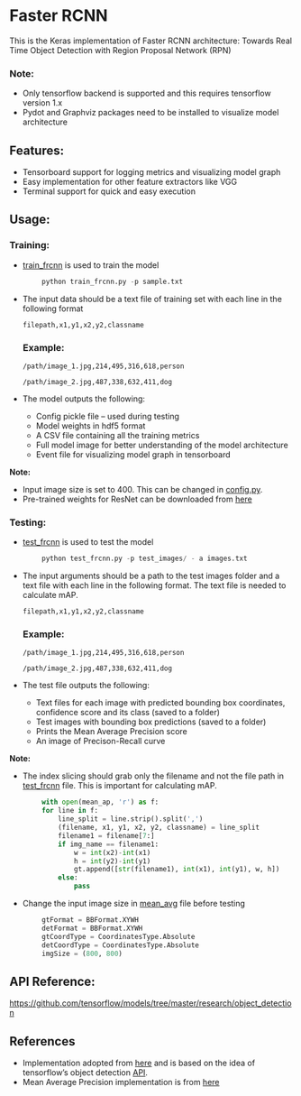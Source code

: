 # Faster RCNN

This is the Keras implementation of Faster RCNN architecture: Towards Real Time Object Detection with Region Proposal Network (RPN)

### **Note:**

- Only tensorflow backend is supported and this requires tensorflow version 1.x
- Pydot and Graphviz packages need to be installed to visualize model architecture

## Features:

- Tensorboard support for logging metrics and visualizing model graph
- Easy implementation for other feature extractors like VGG
- Terminal support for quick and easy execution

## Usage:

### **Training:**
- [train_frcnn](train_frcnn.py) is used to train the model

```python
        python train_frcnn.py -p sample.txt
```
- The input data should be a text file of training set with each line in the following format

  `filepath,x1,y1,x2,y2,classname`

  ### Example:
  `/path/image_1.jpg,214,495,316,618,person`

  `/path/image_2.jpg,487,338,632,411,dog`

- The model outputs the following:
   - Config pickle file – used during testing
   - Model weights in hdf5 format 
   - A CSV file containing all the training metrics
   - Full model image for better understanding of the model architecture
   - Event file for visualizing model graph in tensorboard

**Note:**
- Input image size is set to 400. This can be changed in [config.py](keras_frcnn/config.py).
- Pre-trained weights for ResNet can be downloaded from [here](https://github.com/fchollet/deep-learning-models/releases/tag/v0.2)


### **Testing:**
- [test_frcnn](test_frcnn.py) is used to test the model
```python
        python test_frcnn.py -p test_images/ - a images.txt
```
- The input arguments should be a path to the test images folder and a text file with each line in the following format. The text file is needed to calculate mAP.

  `filepath,x1,y1,x2,y2,classname`

  ### Example:
  `/path/image_1.jpg,214,495,316,618,person`

  `/path/image_2.jpg,487,338,632,411,dog`

- The test file outputs the following:
   -	Text files for each image with predicted bounding box coordinates, confidence score and its class (saved to a folder)
   -	Test images with bounding box predictions (saved to a folder)
   -	Prints the Mean Average Precision score
   -	An image of Precison-Recall curve


**Note:**
- The index slicing should grab only the filename and not the file path in [test_frcnn](test_frcnn.py) file. This is important for calculating mAP. 
```python
        with open(mean_ap, 'r') as f:
		for line in f:
			line_split = line.strip().split(',')
			(filename, x1, y1, x2, y2, classname) = line_split
			filename1 = filename[7:]
			if img_name == filename1:
				w = int(x2)-int(x1)
				h = int(y2)-int(y1)
				gt.append([str(filename1), int(x1), int(y1), w, h])
			else:
				pass
```

- Change the input image size in [mean_avg](mean_avg.py) file before testing
```python
        gtFormat = BBFormat.XYWH
        detFormat = BBFormat.XYWH
        gtCoordType = CoordinatesType.Absolute
        detCoordType = CoordinatesType.Absolute
        imgSize = (800, 800)
```

## API Reference: 
https://github.com/tensorflow/models/tree/master/research/object_detection

## References 
- Implementation adopted from [here](https://github.com/yhenon/keras-frcnn/) and is based on the idea of tensorflow’s object detection [API](https://github.com/tensorflow/models/tree/master/research/object_detection).
-  Mean Average Precision implementation is from [here](https://github.com/rafaelpadilla/Object-Detection-Metrics)